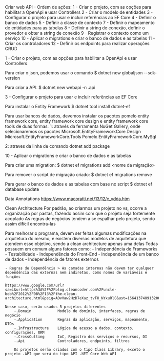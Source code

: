 Criar web API - Ordem de ações:
  1 - Criar o projeto, com as opções para habilitar a OpenApi e usar Controllers
  2 - Criar o modelo de entidades 
  3 - Configurar o projeto para usar e incluir referências ao EF Core
  4 - Definir o banco de dados
  5 - Definir a classe de contexto 
  7 - Definir o mapeamento de entidades para as tabelas 
  8 - Definir a string de conexão, definir o provedor e obter a string de conexão 
  9 - Registrar o contexto como um serviço 
  10 - Aplicar o migrations e criar o banco de dados e as tabelas
  11 - Criar os controladores
  12 - Definir os endpoints para realizar operações CRUD



1 - Criar o projeto, com as opções para habilitar a OpenApi e usar Controllers

Para criar o json, podemos usar o comando 
  $ dotnet new globaljson --sdk-version <sdk>

Para criar a API:
  $ dotnet new webapi -n <nome da api>.api



3 - Configurar o projeto para usar e incluir referências ao EF Core

Para instalar o Entity Framework
  $ dotnet tool install dotnet-ef

Para usar bancos de dados, devemos instalar os pacotes pomelo entity framework core, entity framework core design e entity framework core tools de duas formas:
  1: através da ferramenta NuGet Gallery, onde selecionaremos os pacotes 
    Microsoft.EntityFrameworkCore.Design
    Microsoft.EntityFrameworkCore.Tools
    Pomelo.EntityFrameworkCore.MySql

  2: atraves da linha de comando 
    dotnet add package <nome do pacote>



10 - Aplicar o migrations e criar o banco de dados e as tabelas

Para criar uma migration:
  $ dotnet ef migrations add <nome da migração>

Para remover o script de migração criado:
  $ dotnet ef migrations remove <nome da migracao>

Para gerar o banco de dados e as tabelas com base no script
 $ dotnet ef database update


Data Annotations
https://www.macoratti.net/13/12/c_vdda.htm


Clean Architecture
Por padrão, ao criarmos um projeto no vs, ocorre a organização por pastas, fazendo assim com que o projeto seja fortemente acoplado
As regras de negócios tendem a se espalhar pelo projeto, sendo assim difícil encontra-las

Para melhorar o programa, devem ser feitas algumas modificações na arquitetura do mesmo, e existem diversos modelos de arquitetura que atendem esse objetivo, sendo a clean architecture apenas uma delas 
Todas possuem em comum alguns fatores como:
    - Independência de Frameworks 
    - Testabilidade
    - Independência do Front-End
    - Independência de um banco de dados 
    - Independência de fatores externos

    - Regras de Dependência > As camadas internas não devem ter qualquer dependência das externas nem indiretas, como nomes de variáveis e funções 

    https://www.google.com/url?sa=i&url=https%3A%2F%2Fblog.cleancoder.com%2Funcle-bob%2F2012%2F08%2F13%2Fthe-clean-architecture.html&psig=AOvVaw2HzD7eXaz_tvFU_NYxuRlC&ust=1664137409132000&source=images&cd=vfe&ved=0CAwQjRxqFwoTCOicl5WhrvoCFQAAAAAdAAAAABAD

    Nesse caso, serão usados 5 projetos diferentes 
        -.Domain            Modelo de domínio, interfaces, regras de negócio
        -.Application       Regras da aplicação, serviços, mapeamento, DTOs
        -.Infrastructure    Lógica de acesso a dados, contexto, configurações, ORM
        -.CrossCutting      IoC, Registro dos serviços e recursos, DI
        -.Api               Controladores, endpoints, filtros

        Os projetos serão criados com o tipo Class Library, exceto o projeto .API que será do tipo API .NET Core Web API